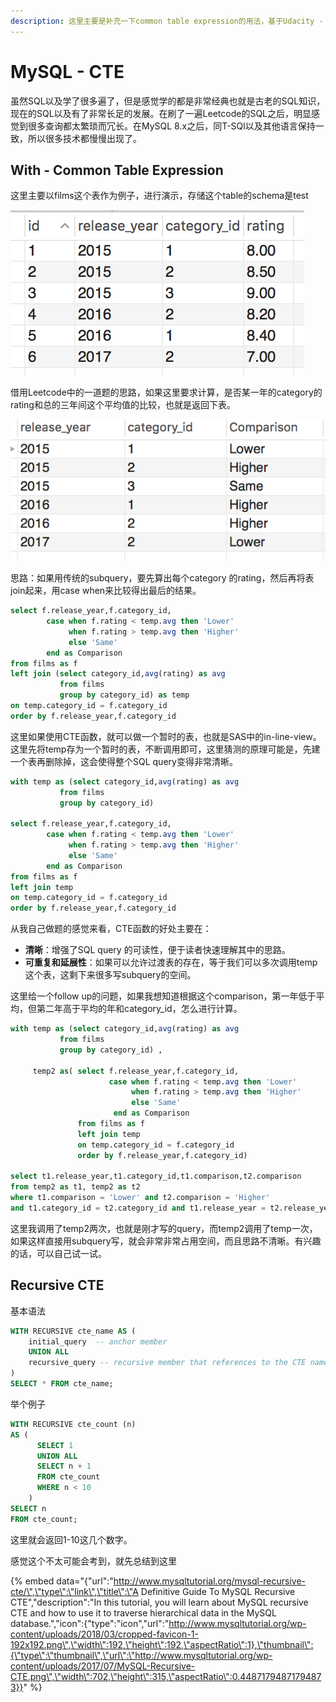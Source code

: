 ```yaml
---
description: 这里主要是补充一下common table expression的用法，基于Udacity - SQL for Data Analysis和其他的一些资源。
---
```


# MySQL - CTE

虽然SQL以及学了很多遍了，但是感觉学的都是非常经典也就是古老的SQL知识，现在的SQL以及有了非常长足的发展。在刷了一遍Leetcode的SQL之后，明显感觉到很多查询都太繁琐而冗长。在MySQL 8.x之后，同T-SQl以及其他语言保持一致，所以很多技术都慢慢出现了。

## With -  Common Table Expression

这里主要以films这个表作为例子，进行演示，存储这个table的schema是test

![](.gitbook/assets/screen-shot-2018-08-08-at-7.33.11-pm.png)

借用Leetcode中的一道题的思路，如果这里要求计算，是否某一年的category的rating和总的三年间这个平均值的比较，也就是返回下表。

![](.gitbook/assets/screen-shot-2018-08-08-at-7.45.47-pm.png)

思路：如果用传统的subquery，要先算出每个category 的rating，然后再将表join起来，用case when来比较得出最后的结果。

```sql
select f.release_year,f.category_id,
		case when f.rating < temp.avg then 'Lower'
			 when f.rating > temp.avg then 'Higher'
             else 'Same'
		end as Comparison
from films as f
left join (select category_id,avg(rating) as avg
		   from films
           group by category_id) as temp 
on temp.category_id = f.category_id
order by f.release_year,f.category_id
```

这里如果使用CTE函数，就可以做一个暂时的表，也就是SAS中的in-line-view。这里先将temp存为一个暂时的表，不断调用即可，这里猜测的原理可能是，先建一个表再删除掉，这会使得整个SQL query变得非常清晰。

```sql
with temp as (select category_id,avg(rating) as avg
		   from films
           group by category_id) 

select f.release_year,f.category_id,
		case when f.rating < temp.avg then 'Lower'
			 when f.rating > temp.avg then 'Higher'
             else 'Same'
		end as Comparison
from films as f
left join temp
on temp.category_id = f.category_id
order by f.release_year,f.category_id
```

从我自己做题的感觉来看，CTE函数的好处主要在：

* **清晰**：增强了SQL query 的可读性，便于读者快速理解其中的思路。
* **可重复和延展性**：如果可以允许过渡表的存在，等于我们可以多次调用temp这个表，这剩下来很多写subquery的空间。

这里给一个follow up的问题，如果我想知道根据这个comparison，第一年低于平均，但第二年高于平均的年和category\_id，怎么进行计算。

```sql
with temp as (select category_id,avg(rating) as avg
		   from films
           group by category_id) ,

     temp2 as( select f.release_year,f.category_id,
                      case when f.rating < temp.avg then 'Lower'
			               when f.rating > temp.avg then 'Higher'
                           else 'Same'
		               end as Comparison
               from films as f
               left join temp
               on temp.category_id = f.category_id
               order by f.release_year,f.category_id)

select t1.release_year,t1.category_id,t1.comparison,t2.comparison
from temp2 as t1, temp2 as t2
where t1.comparison = 'Lower' and t2.comparison = 'Higher'
and t1.category_id = t2.category_id and t1.release_year = t2.release_year -1
```

这里我调用了temp2两次，也就是刚才写的query，而temp2调用了temp一次，如果这样直接用subquery写，就会非常非常占用空间，而且思路不清晰。有兴趣的话，可以自己试一试。

## Recursive CTE

基本语法

```sql
WITH RECURSIVE cte_name AS (
    initial_query  -- anchor member
    UNION ALL
    recursive_query -- recursive member that references to the CTE name
)
SELECT * FROM cte_name;
```

举个例子

```sql
WITH RECURSIVE cte_count (n) 
AS (
      SELECT 1
      UNION ALL
      SELECT n + 1 
      FROM cte_count 
      WHERE n < 10
    )
SELECT n 
FROM cte_count;
```

这里就会返回1-10这几个数字。

感觉这个不太可能会考到，就先总结到这里

{% embed data="{\"url\":\"http://www.mysqltutorial.org/mysql-recursive-cte/\",\"type\":\"link\",\"title\":\"A Definitive Guide To MySQL Recursive CTE\",\"description\":\"In this tutorial, you will learn about MySQL recursive CTE and how to use it to traverse hierarchical data in the MySQL database.\",\"icon\":{\"type\":\"icon\",\"url\":\"http://www.mysqltutorial.org/wp-content/uploads/2018/03/cropped-favicon-1-192x192.png\",\"width\":192,\"height\":192,\"aspectRatio\":1},\"thumbnail\":{\"type\":\"thumbnail\",\"url\":\"http://www.mysqltutorial.org/wp-content/uploads/2017/07/MySQL-Recursive-CTE.png\",\"width\":702,\"height\":315,\"aspectRatio\":0.44871794871794873}}" %}

